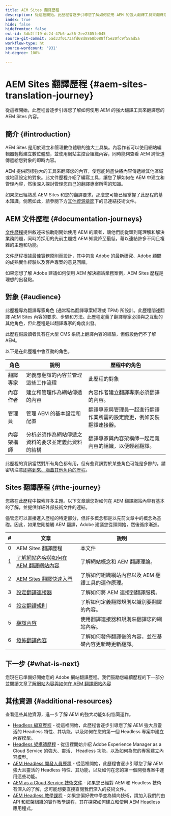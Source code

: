 ```yaml
---
title: AEM Sites 翻譯歷程
description: 從這裡開始，此歷程會逐步引導您了解如何使用 AEM 的強大翻譯工具來翻譯您的 AEM Sites 內容。
index: true
hide: false
hidefromtoc: false
exl-id: 3db2ff19-dc24-47b6-aa56-2ee2305fe045
source-git-commit: 5ad33f0173afd68d8868b088ff5e20fc9f58ad5a
workflow-type: ht
source-wordcount: '931'
ht-degree: 100%

---
```


# AEM Sites 翻譯歷程 {#aem-sites-translation-journey}

從這裡開始，此歷程會逐步引導您了解如何使用 AEM 的強大翻譯工具來翻譯您的 AEM Sites 內容。

## 簡介 {#introduction}

AEM Sites 是用於建立和管理數位體驗的強大工具集。內容作者可以使用網站編輯器輕鬆建立數位體驗，並使用網站主控台組織內容，同時能夠查看 AEM 跨管道傳遞給您對象的即時內容。

AEM 提供同樣強大的工具來翻譯您的內容，使您能夠盡快將內容傳遞給其他區域或地區設定的對象。此文件歷程介紹了編寫工具，讓您了解如何在 AEM 中建立和管理內容，然後深入探討管理您自己的翻譯專案所需的知識。

如果您已經熟悉 AEM Sites 和您的翻譯要求，那麼您可能已經掌握了此歷程的基本知識。倘若如此，請參閱下方[其他資源章節](#additional-resources)下的已連結技術文件。

## AEM 文件歷程 {#documentation-journeys}

[文件歷程](/help/journey-documentation/documentation-journeys.md)提供敘述來協助剛開始使用 AEM 的讀者，讓他們能從頭到尾理解和解決業務問題，同時將採用的先前主題或 AEM 知識降至最低，藉以連結許多不同且複雜的主題和功能。

文件歷程根據最佳實務原則而設計，其中包含 Adobe 的最新研究、Adobe 顧問的成熟實作經驗以及客戶專案的意見回饋。

如果您想了解 Adobe 建議如何使用 AEM 解決網站業務案例，AEM Sites 歷程是理想的出發點。

## 對象 {#audience}

此歷程專為翻譯專家角色 (通常稱為翻譯專案經理或 TPM) 所設計。此歷程闡述翻譯 AEM Sites 內容的要求、步驟和方法。此歷程定義了翻譯專家必須與之互動的其他角色，但此歷程是以翻譯專家的角度出發。

此歷程假設讀者具有在大型 CMS 系統上翻譯內容的經驗，但假設他們不了解 AEM。

以下是在此歷程中會互動的角色。

| 角色 | 說明 | 歷程中的角色 |
|---|---|---|
| 翻譯專家 | 定義應翻譯的內容並管理這些工作流程 | 此歷程的對象 |
| 內容作者 | 建立和管理作為網站傳遞的內容 | 內容作者建立翻譯專家必須翻譯的內容。 |
| 管理員 | 管理 AEM 的基本設定和配置 | 翻譯專家與管理員一起進行翻譯作業所需的設定變更，例如安裝翻譯連接器。 |
| 內容架構師 | 分析必須作為網站傳遞之資料的要求並定義此資料的結構 | 翻譯專家與內容架構師一起定義內容的組織，以便輕鬆翻譯。 |

此歷程的資訊當然對所有角色都有用，但有些資訊對於某些角色可能是多餘的。請密切注意[即將到來、涵蓋其他角色的歷程](/help/journey-documentation/documentation-journeys.md#journeys)。

## Sites 翻譯歷程 {#the-journey}

您將在此歷程中探索許多主題。以下文章讓您對如何在 AEM 翻譯網站內容有基本的了解，並提供詳細外部技術文件的連結。

儘管您可以直接進入歷程的特定部分，但許多概念都是以先前文章中的概念為基礎。因此，如果您剛接觸 AEM 翻譯，Adobe 建議您從頭開始，然後循序漸進。

| # | 文章 | 說明 |
|---|---|---|
| 0 | AEM Sites 翻譯歷程 | 本文件 |
| 1 | [了解網站內容與如何在 AEM 翻譯網站內容](learn-about.md) | 了解網站概念和 AEM 翻譯理論。 |
| 2 | [AEM Sites 翻譯快速入門](getting-started.md) | 了解如何組織網站內容以及 AEM 翻譯工具的運作原理。 |
| 3 | [設定翻譯連接器](configure-connector.md) | 了解如何將 AEM 連接到翻譯服務。 |
| 4 | [設定翻譯規則](translation-rules.md) | 了解如何定義翻譯規則以識別要翻譯的內容。 |
| 5 | [翻譯內容](translate-content.md) | 使用翻譯連接器和規則來翻譯您的網站內容。 |
| 6 | [發佈翻譯內容](publish-content.md) | 了解如何發佈翻譯後的內容，並在基礎內容更新時更新翻譯。 |

## 下一步 {#what-is-next}

您現在已準備好開始您的 Adobe 網站翻譯歷程。我們鼓勵您繼續歷程的下一部分並閱讀文章[了解網站內容與如何在 AEM 翻譯網站內容](learn-about.md)

## 其他資源 {#additional-resources}

查看這些其他資源，進一步了解 AEM 的強大功能如何協同運作。

* [Headless 編寫歷程](/help/journey-headless/author/overview.md) - 從這裡開始，此歷程會逐步引導您了解 AEM 強大且靈活的 Headless 特性、其功能，以及如何在您的第一個 Headless 專案中建立內容模型。
* [Headless 架構師歷程](/help/journey-headless/architect/overview.md) - 從這裡開始介紹 Adobe Experience Manager as a Cloud Service 的強大、靈活、 Headless 功能，以及如何為您的專案建立內容模型。
* [AEM Headless 開發人員歷程](/help/journey-headless/developer/overview.md) - 從這裡開始，此歷程會逐步引導您了解 AEM 強大且靈活的 Headless 特性、其功能，以及如何在您的第一個開發專案中運用這些功能。
* [AEM as a Cloud Service 技術文件](https://experienceleague.adobe.com/docs/experience-manager-cloud-service.html) - 如果您已經對 AEM 和 Headless 技術有深入的了解，您可能想要直接查閱我們深入的技術文件。
* [AEM Headless 教學課程](https://experienceleague.adobe.com/docs/experience-manager-learn/getting-started-with-aem-headless/overview.html) - 如果您偏好做中學並為傾向技術，請加入我們的由 API 和框架組織的實作教學課程，其在探究如何建立和使用 AEM Headless 應用程式。
